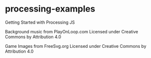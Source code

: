 # processing-examples
Getting Started with Processing JS

Background music from PlayOnLoop.com Licensed under Creative Commons by Attribution 4.0

Game Images from FreeSvg.org Licensed under Creative Commons by Attribution 4.0
